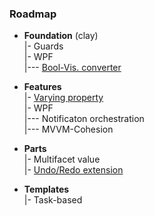 ### Roadmap

+ **Foundation** (clay)\
|- Guards\
|- WPF\
|--- [Bool-Vis. converter](readme+/bool2viz_improved.md)

+ **Features**\
|- [Varying property](readme+/features/vary-prop.md)\
|- WPF\
|--- Notificaton orchestration\
|--- MVVM-Cohesion

+ **Parts**\
|- Multifacet value\
|- [Undo/Redo extension](readme+/undo-redo)

+ **Templates**\
|- Task-based
